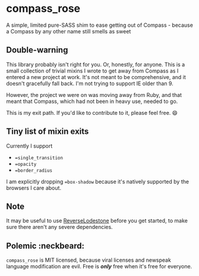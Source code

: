 # compass_rose
A simple, limited pure-SASS shim to ease getting out of Compass - because a Compass by any other name still smells as sweet

## Double-warning
This library probably isn't right for you.  Or, honestly, for anyone.  This is a small collection of trivial mixins I wrote to get away from Compass as I entered a new project at work.  It's not meant to be comprehensive, and it doesn't gracefully fall back.  I'm not trying to support IE older than 9.

However, the project we were on was moving away from Ruby, and that meant that Compass, which had not been in heavy use, needed to go.

This is my exit path.  If you'd like to contribute to it, please feel free.  :smile:

## Tiny list of mixin exits
Currently I support
  * `=single_transition`
  * `=opacity`
  * `=border_radius`

I am explicitly dropping `=box-shadow` because it's natively supported by the browsers I care about.

## Note
It may be useful to use [ReverseLodestone]() before you get started, to make sure there aren't any severe dependencies.

Polemic :neckbeard:
-------------------

`compass_rose` is MIT licensed, because viral licenses and newspeak language modification are evil.  Free is ***only*** free when it's free for everyone.
